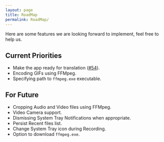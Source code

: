 ```yaml
---
layout: page
title: RoadMap
permalink: RoadMap/
---
```


Here are some features we are looking forward to implement, feel free to help us.

## Current Priorities
- Make the app ready for translation ([#54](https://github.com/MathewSachin/Captura/pull/54)).
- Encoding GIFs using FFMpeg.
- Specifying path to `ffmpeg.exe` executable.

## For Future
- Cropping Audio and Video files using FFMpeg.
- Video Camera support.
- Dismissing System Tray Notifications when appropriate.
- Persist Recent files list.
- Change System Tray icon during Recording.
- Option to download `ffmpeg.exe`.